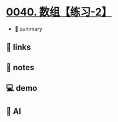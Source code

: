 # [0040. 数组【练习-2】](https://github.com/Tdahuyou/javascript/tree/main/0040.%20%E6%95%B0%E7%BB%84%E3%80%90%E7%BB%83%E4%B9%A0-2%E3%80%91)

- 📝 summary

## 🔗 links
## 📒 notes
## 💻 demo
## 🤖 AI
